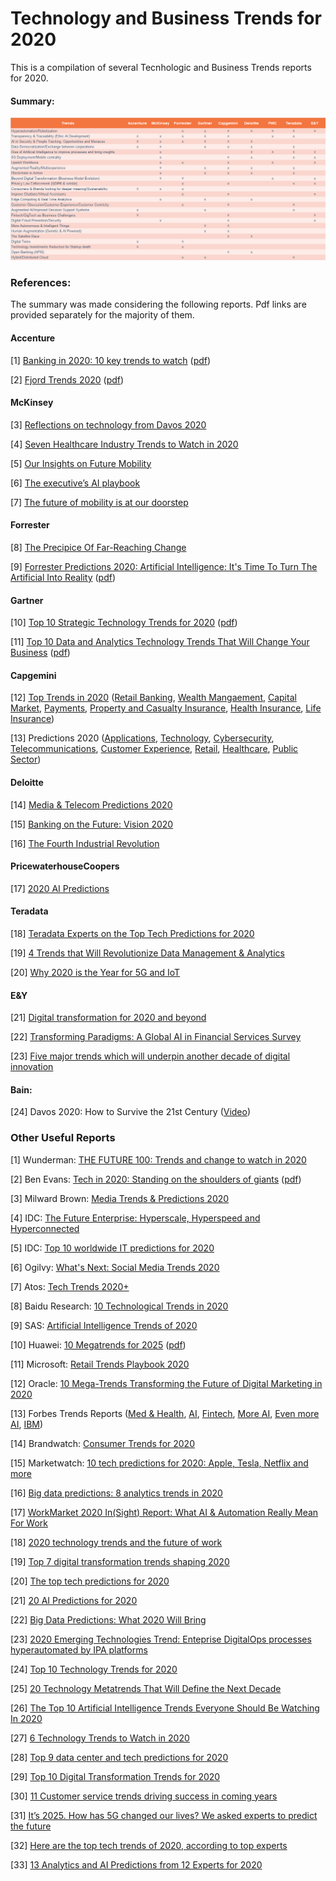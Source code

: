 # Technology and Business Trends for 2020

This is a compilation of several Tecnhologic and Business Trends reports for 2020.


#### Summary:

![Summary](docs/Trends_2020.png)


### References:

The summary was made considering the following reports. Pdf links are provided separately for the majority of them.

#### Accenture
[1] [Banking in 2020: 10 key trends to watch](https://www.accenture.com/fi-en/insights/banking/10-key-trends-banking-2020) ([pdf](https://financialservices.accenture.com/rs/368-RMC-681/images/Accenture-Top-10-Banking-Trends-2020.pdf))

[2] [Fjord Trends 2020](https://www.accenture.com/us-en/insights/digital/fjord-trends-2020) ([pdf](https://www.accenture.com/_acnmedia/Thought-Leadership-Assets/PDF-2/Accenture-Fjord-Trends-2020-Report.pdf))

#### McKinsey
[3] [Reflections on technology from Davos 2020](https://www.mckinsey.com/business-functions/mckinsey-digital/our-insights/digital-blog/reflections-on-technology-from-davos-2020)

[4] [Seven Healthcare Industry Trends to Watch in 2020](https://www.mckinsey.com/industries/healthcare-systems-and-services/our-insights/seven-healthcare-industry-trends-to-watch-in-2020)

[5] [Our Insights on Future Mobility](https://www.mckinsey.com/features/mckinsey-center-for-future-mobility/our-insights)

[6] [The executive’s AI playbook](https://www.mckinsey.com/business-functions/mckinsey-analytics/our-insights/the-executives-ai-playbook)

[7] [The future of mobility is at our doorstep](https://www.mckinsey.com/industries/automotive-and-assembly/our-insights/the-future-of-mobility-is-at-our-doorstep)

#### Forrester
[8] [The Precipice Of Far-Reaching Change](https://go.forrester.com/predictions/)

[9] [Forrester Predictions 2020: Artificial Intelligence: It's Time To Turn The Artificial Into Reality](https://www.forrester.com/report/Predictions+2020+Artificial+Intelligence/-/E-RES157592) ([pdf](https://s1.edi-static.fr/Img/ETUDE/2019/10/343710/Les-previsions-2020-Forrester-Intelligence-Artificielle.pdf))

#### Gartner
[10] [Top 10 Strategic Technology Trends for 2020](https://www.gartner.com/smarterwithgartner/gartner-top-10-strategic-technology-trends-for-2020/) ([pdf](docs/Gartner-top-10-strategic-technology-trends-for-2020.pdf))

[11] [Top 10 Data and Analytics Technology Trends That Will
Change Your Business](https://www.gartner.com/en/documents/3906812/top-10-data-and-analytics-technology-trends-that-will-ch) ([pdf](docs/Gartner-Analytic-Trends.pdf))

#### Capgemini
[12] [Top Trends in 2020](https://www.capgemini.com/top-trends-in-2020/) ([Retail Banking](https://www.capgemini.com/wp-content/uploads/2019/11/Retail_Banking_Trends_2020-1.pdf), [Wealth Mangaement](https://www.capgemini.com/wp-content/uploads/2019/12/Wealth-Mangaement-Trends-Book-2020-1.pdf), [Capital Market](https://www.capgemini.com/wp-content/uploads/2019/11/Capital_Market_Trends_2020.pdf), [Payments](https://www.capgemini.com/wp-content/uploads/2019/11/Payments-Trends-Book-2020-1.pdf), [Property and Casualty Insurance](https://www.capgemini.com/wp-content/uploads/2019/12/Property-and-Casualty-Insurance-2020.pdf), [Health Insurance](https://www.capgemini.com/wp-content/uploads/2019/11/Health_Insurance_Trends_2020.pdf), [Life Insurance](https://www.capgemini.com/wp-content/uploads/2019/11/Life-Insurance-Trends-Book_2020.pdf))

[13] Predictions 2020 ([Applications](https://www.capgemini.com/gb-en/2020/01/predictions-2020-applications-development-and-maintenance/), [Technology](https://www.capgemini.com/gb-en/2020/01/predictions-2020-technology/), [Cybersecurity](https://www.capgemini.com/gb-en/2020/01/predictions-2020-cybersecurity/), [Telecommunications](https://www.capgemini.com/gb-en/2020/01/predictions-2020-telecommunications/), [Customer Experience](https://www.capgemini.com/gb-en/2020/01/predictions-2020-customer-experience/), [Retail](https://www.capgemini.com/gb-en/2020/01/predictions-2020-consumer-goods-retail/), [Healthcare](https://www.capgemini.com/gb-en/2020/02/predictions-2020-healthcare/), [Public Sector](https://www.capgemini.com/gb-en/2020/02/predictions-2020-public-sector/))

#### Deloitte 

[14] [Media & Telecom Predictions 2020](https://www2.deloitte.com/us/en/insights/industry/technology/technology-media-and-telecom-predictions.html)

[15] [Banking on the Future: Vision 2020](https://www2.deloitte.com/content/dam/Deloitte/in/Documents/financial-services/in-fs-deloitte-banking-colloquium-thoughtpaper-cii.pdf)

[16] [The Fourth Industrial Revolution](https://www2.deloitte.com/content/dam/insights/us/articles/us32959-industry-4-0/DI_Industry4.0.pdf)


#### PricewaterhouseCoopers

[17] [2020 AI Predictions](https://www.pwc.com/us/en/services/consulting/library/artificial-intelligence-predictions-2020.html)


#### Teradata

[18] [Teradata Experts on the Top Tech Predictions for 2020](https://www.teradata.com/Blogs/Teradata-Experts-on-the-Top-Tech-Predictions-for-2020)

[19] [4 Trends that Will Revolutionize Data Management & Analytics](https://www.teradata.com/Blogs/Four-Trends-that-Just-Might-Revolutionize-Data-Management-and-Analytics)

[20] [Why 2020 is the Year for 5G and IoT](https://www.teradata.com/Blogs/Why-2020-is-the-Year-for-5G-and-IoT)


#### E&Y

[21] [Digital transformation for 2020 and beyond](https://www.ey.com/Publication/vwLUAssets/ey-digital-transformation-for-2020-and-beyond/$FILE/ey-digital-transformation-for-2020-and-beyond.pdf)

[22] [Transforming Paradigms: A Global AI in Financial Services Survey](https://assets.ey.com/content/dam/ey-sites/ey-com/en_gl/topics/innovation/ey-why-a-i-will-redefine-the-financial-services-industry-in-two-years.pdf)

[23] [Five major trends which will underpin another decade of digital innovation](https://www.ey.com/en_gl/advisory/five-major-trends-which-will-underpin-another-decade-of-digital-innovation)


#### Bain:
[24] Davos 2020: How to Survive the 21st Century ([Video](https://www.bain.com/insights/davos-2020-how-to-survive-the-21st-century-video/))



### Other Useful Reports

[1] Wunderman: [THE FUTURE 100: Trends and change to watch in 2020](https://www.jwtintelligence.com/trend-reports/the-future-100-2020/)

[2] Ben Evans: [Tech in 2020: Standing on the shoulders of giants](https://www.ben-evans.com/presentations) ([pdf](docs/2020+Benedict+Evans+Shoulders+of+Giants.pdf))

[3] Milward Brown: [Media Trends & Predictions 2020](https://www.millwardbrown.com/DigitalPredictions/2020/index.html)

[4] IDC: [The Future Enterprise: Hyperscale, Hyperspeed and Hyperconnected](https://www.idc.com/cee/events/66895-idc-predictions-2020)

[5] IDC: [Top 10 worldwide IT predictions for 2020](https://www.techrepublic.com/article/idc-top-10-worldwide-it-predictions-for-2020/)

[6] Ogilvy: [What's Next: Social Media Trends 2020](https://www.slideshare.net/socialogilvy/whats-next-social-media-trends-2020?ref=https://www.slideshare.net/socialogilvy/slideshelf)

[7] Atos: [Tech Trends 2020+](https://atos.net/content/mini-sites/look-out-2020/tech-trends/)

[8] Baidu Research: [10 Technological Trends in 2020](http://research.baidu.com/Blog/index-view?id=129)

[9] SAS: [Artificial Intelligence Trends of 2020](https://www.youtube.com/watch?v=T4-nQOJJpVg)

[10] Huawei: [10 Megatrends for 2025](https://www.huawei.com/minisite/giv/en/) ([pdf](https://www.huawei.com/minisite/giv/Files/whitepaper_en_2019.pdf))

[11] Microsoft: [Retail Trends Playbook 2020](https://info.microsoft.com/rs/157-GQE-382/images/EN-CNTNT-eBook-RetailTrendsPlaybook2020.pdf)

[12] Oracle: [10 Mega-Trends Transforming the Future of Digital Marketing in 2020](https://blogs.oracle.com/marketingcloud/10-mega-trends-transforming-the-future-of-digital-marketing-in-2020)

[13] Forbes Trends Reports ([Med & Health](https://www.forbes.com/sites/bernardmarr/2019/11/01/the-9-biggest-technology-trends-that-will-transform-medicine-and-healthcare-in-2020/#5825e65272cd), [AI](https://www.forbes.com/sites/forbestechcouncil/2020/01/08/2020-ai-predictions-what-we-got-right-in-2019-and-whats-in-store-for-2020/#3b4679641352), [Fintech](https://www.forbes.com/sites/louiscolumbus/2020/12/29/10-ways-ai-is-going-to-improve-fintech-in-2020/#3f6053f74ffd), [More AI](https://www.forbes.com/sites/gilpress/2019/12/18/99-extra-ai-predictions-for-2020/#233d1b0c3afb), [Even more AI](https://www.forbes.com/sites/gilpress/2019/11/22/top-artificial-intelligence-ai-predictions-for-2020-from-idc-and-forrester/#61d0f649315a), [IBM](https://www.forbes.com/sites/ibm/2019/12/09/ibm-tech-trends-to-watch-in-2020--and-beyond/#5f1676e54c1c))

[14] Brandwatch: [Consumer Trends for 2020](https://www.brandwatch.com/reports/consumer-trends-for-2020/view/)

[15] Marketwatch: [10 tech predictions for 2020: Apple, Tesla, Netflix and more](https://www.marketwatch.com/story/10-tech-predictions-for-2020-apple-tesla-netflix-and-more-2020-01-06)

[16] [Big data predictions: 8 analytics trends in 2020](https://www.techrepublic.com/article/big-data-predictions-8-analytics-trends-in-2020/)

[17] [WorkMarket 2020 In(Sight) Report: What AI & Automation Really Mean For Work](https://www.workmarket.com/press/workmarket-2020-insight-report-what-artificial-intelligence-automation-mean-for-work)

[18] [2020 technology trends and the future of work](https://www.dxc.technology/innovation/flxwd/147718-2020_technology_trends)

[19] [Top 7 digital transformation trends shaping 2020](https://www.zdnet.com/article/top-7-digital-transformation-trends-shaping-2020/)

[20] [The top tech predictions for 2020](https://www.cityam.com/top-tech-predictions-2020/)

[21] [20 AI Predictions for 2020](https://www.datanami.com/2019/12/30/20-ai-predictions-for-2020/)

[22] [Big Data Predictions: What 2020 Will Bring](https://www.datanami.com/2019/12/23/big-data-predictions-what-2020-will-bring/)

[23] [2020 Emerging Technologies Trend: Enteprise DigitalOps processes hyperautomated by IPA platforms](https://medium.com/@pabloesc/2020-emerging-technologies-trend-enteprise-digitalops-processes-hyperautomated-by-ipa-platforms-28624def23a4)

[24] [Top 10 Technology Trends for 2020](https://www.kdnuggets.com/2020/01/top-10-technology-trends-2020.html)

[25] [20 Technology Metatrends That Will Define the Next Decade](https://singularityhub-com.cdn.ampproject.org/c/s/singularityhub.com/2020/01/10/20-tech-metatrends-to-look-out-for-in-the-2020s/amp/)

[26] [The Top 10 Artificial Intelligence Trends Everyone Should Be Watching In 2020](https://www.linkedin.com/pulse/top-10-artificial-intelligence-trends-everyone-should-bernard-marr/)

[27] [6 Technology Trends to Watch in 2020](https://interestingengineering.com/6-technology-trends-to-watch-in-2020)

[28] [Top 9 data center and tech predictions for 2020](https://www.datacenterdynamics.com/opinions/top-9-data-center-and-tech-predictions-2020/)

[29] [Top 10 Digital Transformation Trends for 2020](https://oisair.net/news/top-10-digital-transformation-trends-for-2020)

[30] [11 Customer service trends driving success in coming years](https://acquire.io/blog/customer-service-trends-2020/)

[31] [It’s 2025. How has 5G changed our lives? We asked experts to predict the future](https://www.digitaltrends.com/mobile/2025-how-5g-changed-our-lives/)

[32] [Here are the top tech trends of 2020, according to top experts](https://www.fastcompany.com/90374432/here-are-the-top-tech-trends-of-2020-according-to-top-experts)

[33] [13 Analytics and AI Predictions from 12 Experts for 2020](https://solutionsreview.com/business-intelligence/13-analytics-and-ai-predictions-from-12-experts-for-2020/)

